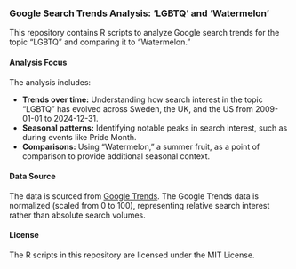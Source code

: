 ### Google Search Trends Analysis: ‘LGBTQ’ and ‘Watermelon’

This repository contains R scripts to analyze Google search trends for the topic “LGBTQ” and comparing it to “Watermelon.”

#### Analysis Focus

The analysis includes:
* **Trends over time:** Understanding how search interest in the topic “LGBTQ” has evolved across Sweden, the UK, and the US from 2009-01-01 to 2024-12-31.
* **Seasonal patterns:** Identifying notable peaks in search interest, such as during events like Pride Month.
* **Comparisons:** Using “Watermelon,” a summer fruit, as a point of comparison to provide additional seasonal context.

#### Data Source

The data is sourced from [Google Trends](https://trends.google.com/trends/explore?date=2009-01-01%202024-12-31,2009-01-01%202024-12-31,2009-01-01%202024-12-31,2009-01-01%202024-12-31&geo=GB,SE,US,GB&q=%2Fm%2F0hn10,%2Fm%2F0hn10,%2Fm%2F0hn10,%2Fm%2F0kpqd&hl=en-GB). The Google Trends data is normalized (scaled from 0 to 100), representing relative search interest rather than absolute search volumes.

#### License

The R scripts in this repository are licensed under the MIT License.